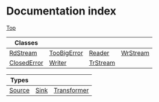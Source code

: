 # Documentation index

[Top](../README.md)



| Classes                                    |                                            |                                      |                                      |
| ------------------------------------------ | ------------------------------------------ | ------------------------------------ | ------------------------------------ |
| [RdStream](class.RdStream/README.md)       | [TooBigError](class.TooBigError/README.md) | [Reader](class.Reader/README.md)     | [WrStream](class.WrStream/README.md) |
| [ClosedError](class.ClosedError/README.md) | [Writer](class.Writer/README.md)           | [TrStream](class.TrStream/README.md) |                                      |


| Types                           |                             |                                           |
| ------------------------------- | --------------------------- | ----------------------------------------- |
| [Source](type.Source/README.md) | [Sink](type.Sink/README.md) | [Transformer](type.Transformer/README.md) |
